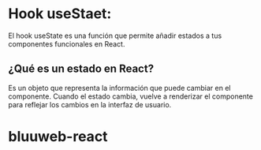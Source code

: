 # Hook useStaet:
 El hook useState es una función que permite añadir estados a tus componentes funcionales en React.

## ¿Qué es un estado en React?
Es un objeto que representa la información que puede cambiar en el componente. Cuando el estado cambia, vuelve a renderizar el componente para reflejar los cambios en la interfaz de usuario.


# bluuweb-react
